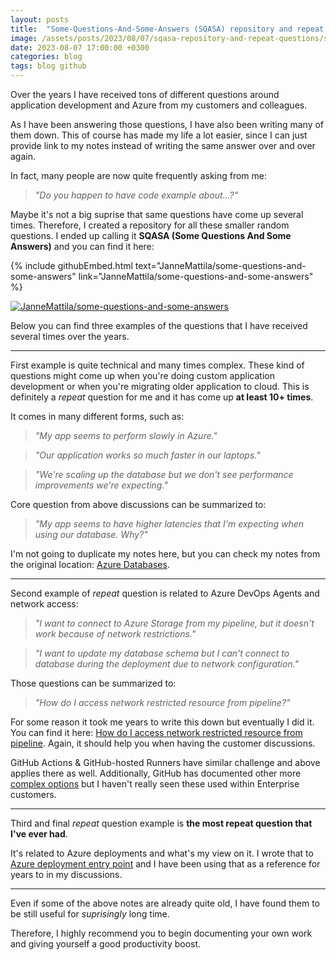 ```yaml
---
layout: posts
title:  "Some-Questions-And-Some-Answers (SQASA) repository and repeat questions"
image: /assets/posts/2023/08/07/sqasa-repository-and-repeat-questions/share.png
date: 2023-08-07 17:00:00 +0300
categories: blog
tags: blog github
---
```

Over the years I have received tons of different questions around
application development and Azure from my customers and colleagues.

As I have been answering those questions, I have also been writing many of them down.
This of course has made my life a lot easier, since I can just provide link to my notes
instead of writing the same answer over and over again.

In fact, many people are now quite frequently asking from me:

> _"Do you happen to have code example about...?"_

Maybe it's not a big suprise that same questions have come up several times.
Therefore, I created a repository for all these smaller random questions.
I ended up calling it **SQASA (Some Questions And Some Answers)** and
you can find it here: 

{% include githubEmbed.html text="JanneMattila/some-questions-and-some-answers" link="JanneMattila/some-questions-and-some-answers" %}

[![JanneMattila/some-questions-and-some-answers](/assets/posts/2023/08/07/sqasa-repository-and-repeat-questions/share.png)](https://github.com/JanneMattila/some-questions-and-some-answers)

Below you can find three examples of the questions that I have received several times over the years.

---

First example is quite technical and many times complex. These kind of questions might come up when you're doing
custom application development or when you're migrating older application to cloud.
This is definitely a _repeat_ question for me and it has come up **at least 10+ times**.

It comes in many different forms, such as:

> _"My app seems to perform slowly in Azure."_

> _"Our application works so much faster in our laptops."_

> _"We're scaling up the database but we don't see performance improvements we're expecting."_

Core question from above discussions can be summarized to:

> _"My app seems to have higher latencies that I'm expecting when using our database. Why?"_

I'm not going to duplicate my notes here, but you can check my notes from the original location:
[Azure Databases](https://github.com/JanneMattila/some-questions-and-some-answers/blob/master/q%26a/azure_databases.md).

---

Second example of _repeat_ question is related to Azure DevOps Agents and network access:

> _"I want to connect to Azure Storage from my pipeline, but it doesn't work because of network restrictions."_

> _"I want to update my database schema but I can't connect to database during the deployment due to network configuration."_

Those questions can be summarized to:

> _"How do I access network restricted resource from pipeline?"_

For some reason it took me years to write this down but eventually I did it. 
You can find it here: [How do I access network restricted resource from pipeline](https://github.com/JanneMattila/some-questions-and-some-answers/blob/master/q%26a/azure_devops.md#how-do-i-access-network-restricted-resource-from-pipeline).
Again, it should help you when having the customer discussions.

GitHub Actions & GitHub-hosted Runners have similar challenge and above applies there as well.
Additionally, GitHub has documented other more 
[complex options](https://docs.github.com/en/actions/using-github-hosted-runners/connecting-to-a-private-network)
but I haven't really seen these used within Enterprise customers.

---

Third and final _repeat_ question example is **the most repeat question that I've ever had**.

It's related to Azure deployments and what's my view on it. 
I wrote that to [Azure deployment entry point](https://github.com/JanneMattila/some-questions-and-some-answers/blob/master/q%26a/azure_deployment_entry_point.md)
and I have been using that as a reference for years to in my discussions.

---

Even if some of the above notes are already quite old, I have found them to be still useful for _suprisingly_ long time.

Therefore, I highly recommend you to begin documenting your own work 
and giving yourself a good productivity boost.
